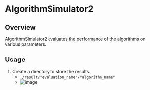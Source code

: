 # AlgorithmSimulator2

## Overview
AlgorithmSimulator2 evaluates the performance of the algorithms on various parameters.


## Usage
1. Create a directory to store the results.
   - `./result/"evaluation_name"/"algorithm_name"`
   - ![image](https://user-images.githubusercontent.com/55824710/120088871-0320bc00-c130-11eb-9eb9-b6597b587042.png)
